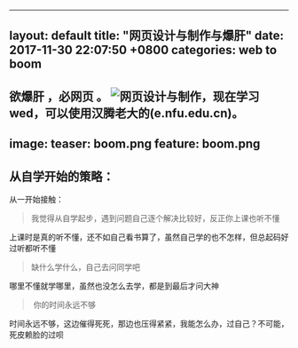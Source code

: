 ---
layout: default
title:  "网页设计与制作与爆肝"
date:   2017-11-30 22:07:50 +0800
categories: web to boom
  ---
欲爆肝 ，必网页 。
![网页设计与制作](e.nfu.edu.cn)，现在学习wed，可以使用汉腾老大的(e.nfu.edu.cn)。
 ---
image:
teaser: boom.png
  feature: boom.png
  ---

## 从自学开始的策略：

从一开始接触：

>  我觉得从自学起步，遇到问题自己逐个解决比较好，反正你上课也听不懂

上课时是真的听不懂，还不如自己看书算了，虽然自己学的也不怎样，但总起码好过听都听不懂

>  缺什么学什么，自己去问同学吧

哪里不懂就学哪里，虽然也没怎么去学，都是到最后才问大神

>  你的时间永远不够

时间永远不够，这边催得死死，那边也压得紧紧，我能怎么办，过自己？不可能，死皮赖脸的过呗
